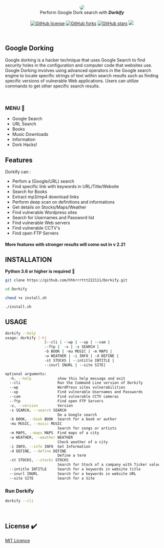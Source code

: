 <p align=center>

  <img src="https://raw.githubusercontent.com/hhhrrrttt222111/Dorkify/master/media/dorkify.png" style="border-radius:10px;"/>

  <br>
  <span>Perform Google Dork search with <b><i>Dorkify</i></b></span>
  <br><br>
    <a href="https://github.com/hhhrrrttt222111/Dorkify/blob/master/LICENSE"><img alt="GitHub license" src="https://img.shields.io/github/license/hhhrrrttt222111/Dorkify"></a>
  <a href="https://github.com/hhhrrrttt222111/Dorkify/network"><img alt="GitHub forks" src="https://img.shields.io/github/forks/hhhrrrttt222111/Dorkify?color=orange"></a>
  <a href="https://github.com/hhhrrrttt222111/Dorkify/stargazers"><img alt="GitHub stars" src="https://img.shields.io/github/stars/hhhrrrttt222111/Dorkify?color=red"></a>
  <a target="_blank" href="https://www.python.org/downloads/" title="Python version"><img src="https://img.shields.io/badge/python-%3E=_3.7-blue.svg"></a>
</p>


<br>

## Google Dorking

Google dorking is a hacker technique that uses Google Search to find security holes in the configuration and computer code that websites use. Google Dorking involves using advanced operators in the Google search engine to locate specific strings of text within search results such as finding specific versions of vulnerable Web applications. Users can utilize commands to get other specific search results.

<br>

### MENU  :page_with_curl:

* Google Search
* URL Search
* Books
* Music Downloads
* Information
* Dork Hacks!

## Features
  Dorkify can :
  - Perfom a (Google/URL) search
  - Find specific link with keywords in URL/Title/Website
  - Search for Books
  - Extract mp3/mp4 download links
  - Perform deep scan on definitions and informations
  - Get details on Stocks/Maps/Weather
  - Find vulnerable Wordpress sites
  - Search for Usernames and Password list
  - Find vulnerable Web servers
  - Find vulnerable CCTV's
  - Find open FTP Servers


#### More features with stronger results will come out in v 2.21

## INSTALLATION
**Python 3.6 or higher is required**  :snake:

```bash
git clone https://github.com/hhhrrrttt222111/Dorkify.git

cd Dorkify

chmod +x install.sh

./install.sh
```

## USAGE

```bash
dorkify --help
usage: dorkify [-h]
                  [--cli | --wp | --up | --cam |
                  --ftp |  -v | -s SEARCH | 
                  -b BOOK | -mu MUSIC | -m MAPS | 
                  -w WEATHER | -i INFO | -d DEFINE | 
                  -st STOCKS | --intitle INTITLE | 
                  --inurl INURL | --site SITE]

optional arguments:
  -h, --help            show this help message and exit
  --cli                 Run the Command Line version of Dorkify
  --wp                  WordPress sites vulnerabilities
  --up                  Find vulnerable Usernames and Passwords
  --cam                 Find vulnerable CCTV cameras
  --ftp                 Find open FTP Servers
  -v, --version         Version
  -s SEARCH, --search SEARCH
                        Do a Google search
  -b BOOK, --book BOOK  Search for a book or author
  -mu MUSIC, --music MUSIC
                        Search for songs or artists
  -m MAPS, --maps MAPS  Find maps of a city
  -w WEATHER, --weather WEATHER
                        Check weather of a city
  -i INFO, --info INFO  Get Information
  -d DEFINE, --define DEFINE
                        Define a term
  -st STOCKS, --stocks STOCKS
                        Search for Stock of a company with Ticker value
  --intitle INTITLE     Search for a keywords in website title
  --inurl INURL         Search for a keywords in website URL
  --site SITE           Search for a Site

```

### Run Dorkify
```bash
dorkify --cli
```

<br>

## License  :heavy_check_mark:

[MIT Licence](https://github.com/hhhrrrttt222111/Dorkify/blob/master/LICENSE)



